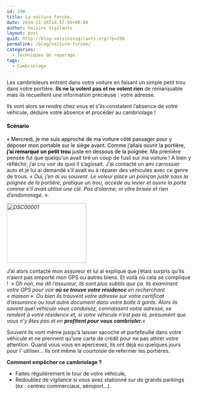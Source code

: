 ```yaml
---
id: 298
title: La voiture forcée.
date: 2014-11-26T14:57:50+00:00
author: Voisins Vigilants
layout: post
guid: http://blog.voisinsvigilants.org/?p=298
permalink: /blog/voiture-forcee/
categories:
  - Techniques de reperage
tags:
  - Cambriolage
---
```

Les cambrioleurs entrent dans votre voiture en faisant un simple petit trou dans votre portière. **Ils ne la volent pas et ne volent rien** de remarquable mais ils recueillent une information précieuse : votre adresse.
  
Ils vont alors se rendre chez vous et s’ils constatent l’absence de votre véhicule, déduire votre absence et procéder au cambriolage !

#### <span style="color: #000000;"><strong>Scénario</strong></span>

<span style="color: #000000;">« Mercredi, je me suis approché de ma voiture côté passager pour y déposer mon portable sur le siège avant. Comme j&rsquo;allais ouvrir la portière,<strong> j&rsquo;ai remarqué un petit trou</strong> juste en dessous de la poignée. </span>Ma première pensée fut que quelqu&rsquo;un avait tiré un coup de fusil sur ma voiture ! A bien y réfléchir, j&rsquo;ai cru voir de quoi il s&rsquo;agissait. J&rsquo;ai contacté un ami carrossier auto et je lui ai demandé s&rsquo;il avait eu à réparer des véhicules avec ce genre de trous. _« Oui, j&rsquo;en ai vu souvent. Le voleur place un poinçon juste sous la poignée de la portière, pratique un trou, accède au levier et ouvre la porte comme s&rsquo;il avait utilisé une clé. Pas d&rsquo;alarme, ni vitre brisée et rien d&rsquo;endommagé. »._

_<img class="alignright wp-image-300" src="http://blog.voisinsvigilants.org/wp-content/uploads/2014/11/DSC00001.jpg" alt="DSC00001" width="217" height="163" />_

J&rsquo;ai alors contacté mon assureur et lui ai expliqué que j&rsquo;étais surpris qu&rsquo;ils n&rsquo;aient pas emporté mon GPS ou autres biens. Et voilà où cela se complique ! _&nbsp;&raquo; Oh non, me dit l&rsquo;assureur, ils sont plus subtils que ça. Ils examinent votre GPS pour voir **où se trouve votre résidence** en recherchant &laquo;&nbsp;maison&nbsp;&raquo;. Ou bien ils trouvent votre adresse sur votre certificat d&rsquo;assurance ou tout autre document dans votre boîte à gants. Alors ils savent quel véhicule vous conduisez, connaissent votre adresse, se rendent à votre résidence et, si votre véhicule n&rsquo;est pas là, présument que vous n&rsquo;y êtes pas et en **profitent pour vous cambrioler.**&laquo;&nbsp;_

Souvent ils vont même jusqu&rsquo;à laisser sacoche et portefeuille dans votre véhicule et ne prennent qu&rsquo;une carte de crédit pour ne pas attirer votre attention. Quand vous vous en apercevez, ils ont déjà eu quelques jours pour l&rsquo; utiliser&#8230; Ils ont même la courtoisie de refermer les portières.

**Comment empêcher ce cambriolage ?**

  * Faites régulièrement le tour de votre véhicule,
  * Redoublez de vigilance si vous avez stationné sur de grands parkings (ex : centres commerciaux, aéroport…).

&nbsp;
